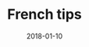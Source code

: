 ---
title: French tips
date: 2018-01-10
caption: "Base: Loréal Wishful Pinking"
img: /images/nails/french-tips.jpg
---